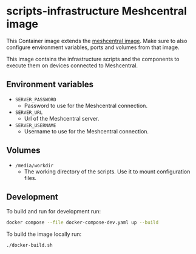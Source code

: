 # scripts-infrastructure Meshcentral image

This Container image extends the
[meshcentral image](https://github.com/mbT-Infrastructure/docker-meshcentral).
Make sure to also configure environment variables, ports and volumes from that image.

This image contains the infrastructure scripts and
the components to execute them on devices connected to Meshcentral.

## Environment variables

- `SERVER_PASSWORD`
    - Password to use for the Meshcentral connection.
- `SERVER_URL`
    - Url of the Meshcentral server.
- `SERVER_USERNAME`
    - Username to use for the Meshcentral connection.


## Volumes

- `/media/workdir`
    - The working directory of the scripts. Use it to mount configuration files.


## Development

To build and run for development run:
```bash
docker compose --file docker-compose-dev.yaml up --build
```

To build the image locally run:
```bash
./docker-build.sh
```
